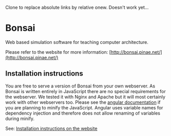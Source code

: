 Clone to replace absolute links by relative onew. Doesn't work yet...

Bonsai
======

Web based simulation software for teaching computer architecture.

Please refer to the website for more information: [http://bonsai.pinae.net/](http://bonsai.pinae.net/)

Installation instructions
-------------------------

You are free to serve a version of Bonsai from your own webserver. As Bonsai is written entirely in JavaScript there
are no special requirements for the webserver. We tested it with Nginx and Apache but it will most certainly work with
other webservers too. Please see the [angular documentation](https://docs.angularjs.org/tutorial/step_05) if you are
planning to minify the JavaScript. Angular uses variable names for dependency injection and therefore does not allow
renaming of variables during minify.

See: [Installation instructions on the website](http://bonsai.pinae.net/development/index.php#installation)
